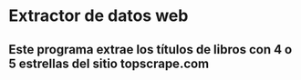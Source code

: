 # Extractor de datos web


## Este programa extrae los títulos de libros con 4 o 5 estrellas del sitio topscrape.com
